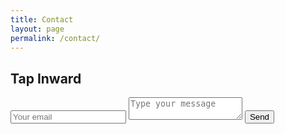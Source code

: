 ```yaml
---
title: Contact
layout: page
permalink: /contact/
---
```


<div id="contact">
        <h2>Tap Inward</h2>
        <div id="contact-form">
                <form action="https://formspree.io/f/mvovnblz" method="POST">
                <input type="hidden" name="_subject" value="Contact request from personal website" />
                <input type="email" name="_replyto" placeholder="Your email" required>
                <textarea name="message" placeholder="Type your message" required></textarea>
                <button type="submit">Send</button>
            </form>
        </div>
    </div>
